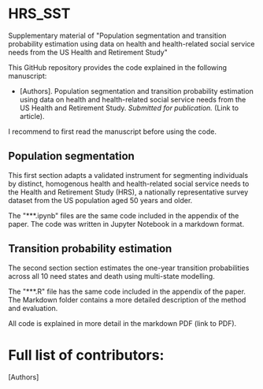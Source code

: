 # HRS_SST
Supplementary material of "Population segmentation and transition probability estimation using data on health and health-related social service needs from the US Health and Retirement Study"

This GitHub repository provides the code explained in the following manuscript:
* [Authors]. Population segmentation and transition probability estimation using data on health and health-related social service needs from the US Health and Retirement Study. *Submitted for publication.* (Link to article).

I recommend to first read the manuscript before using the code. 

## Population segmentation
This first section adapts a validated instrument for segmenting individuals by distinct, homogenous health and health-related social service needs to the Health and Retirement Study (HRS), a nationally representative survey dataset from the US population aged 50 years and older.

The "***.ipynb" files are the same code included in the appendix of the paper. The code was written in Jupyter Notebook in a markdown format. 

## Transition probability estimation
The second section section estimates the one-year transition probabilities across all 10 need states and death using multi-state modelling.

The "***.R" file has the same code included in the appendix of the paper. The Markdown folder contains a more detailed description of the method and evaluation.

All code is explained in more detail in the markdown PDF (link to PDF).

# Full list of contributors:
[Authors]
